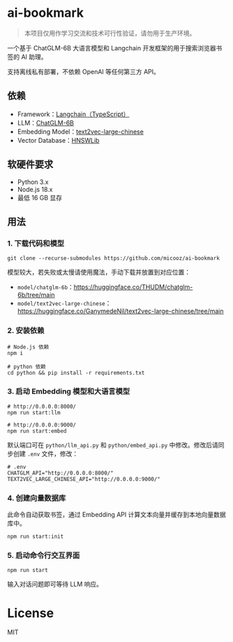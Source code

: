 # ai-bookmark

> 本项目仅用作学习交流和技术可行性验证，请勿用于生产环境。

一个基于 ChatGLM-6B 大语言模型和 Langchain 开发框架的用于搜索浏览器书签的 AI 助理。

支持离线私有部署，不依赖 OpenAI 等任何第三方 API。

## 依赖

- Framework：[Langchain（TypeScript）](https://js.langchain.com/docs/)
- LLM：[ChatGLM-6B](https://huggingface.co/THUDM/chatglm-6b)
- Embedding Model：[text2vec-large-chinese](https://huggingface.co/GanymedeNil/text2vec-large-chinese)
- Vector Database：[HNSWLib](https://js.langchain.com/docs/modules/indexes/vector_stores/integrations/hnswlib)

## 软硬件要求

- Python 3.x
- Node.js 18.x
- 最低 16 GB 显存 

## 用法

### 1. 下载代码和模型

```shell
git clone --recurse-submodules https://github.com/micooz/ai-bookmark
```

模型较大，若失败或太慢请使用魔法，手动下载并放置到对应位置：

- `model/chatglm-6b`：https://huggingface.co/THUDM/chatglm-6b/tree/main
- `model/text2vec-large-chinese`：https://huggingface.co/GanymedeNil/text2vec-large-chinese/tree/main

### 2. 安装依赖

```shell
# Node.js 依赖
npm i

# python 依赖
cd python && pip install -r requirements.txt
```

### 3. 启动 Embedding 模型和大语言模型

```shell
# http://0.0.0.0:8000/
npm run start:llm

# http://0.0.0.0:9000/
npm run start:embed
```

默认端口可在 `python/llm_api.py` 和 `python/embed_api.py` 中修改。修改后请同步创建 `.env` 文件，修改：

```shell
# .env
CHATGLM_API="http://0.0.0.0:8000/"
TEXT2VEC_LARGE_CHINESE_API="http://0.0.0.0:9000/"
```

### 4. 创建向量数据库

此命令自动获取书签，通过 Embedding API 计算文本向量并缓存到本地向量数据库中。

```shell
npm run start:init
```

### 5. 启动命令行交互界面

```shell
npm run start
```

输入对话问题即可等待 LLM 响应。

# License

MIT
